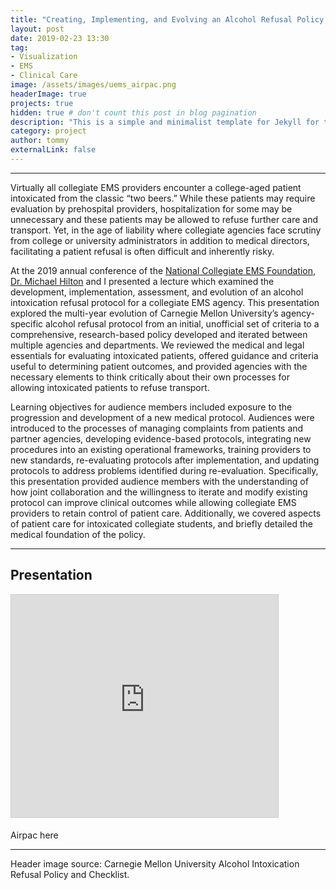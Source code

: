```yaml
---
title: "Creating, Implementing, and Evolving an Alcohol Refusal Policy for Intoxicated Patients"
layout: post
date: 2019-02-23 13:30
tag:
- Visualization
- EMS
- Clinical Care
image: /assets/images/uems_airpac.png
headerImage: true
projects: true
hidden: true # don't count this post in blog pagination
description: "This is a simple and minimalist template for Jekyll for those who likes to eat noodles."
category: project
author: tommy
externalLink: false
---
```


---


Virtually all collegiate EMS providers encounter a college-aged patient intoxicated from the classic “two beers.” While these patients may require evaluation by prehospital providers, hospitalization for some may be unnecessary and these patients may be allowed to refuse further care and transport. Yet, in the age of liability where collegiate agencies face scrutiny from college or university administrators in addition to medical directors, facilitating a patient refusal is often difficult and inherently risky. 

At the 2019 annual conference of the <a href="ncemsf.org">National Collegiate EMS Foundation</a>, <a href="https://www.ncemsf.org/about/leadership/board-of-directors/5-michael-t-hilton-md">Dr. Michael Hilton</a> and I presented a lecture which examined the development, implementation, assessment, and evolution of an alcohol intoxication refusal protocol for a collegiate EMS agency. This presentation explored the multi-year evolution of Carnegie Mellon University’s agency-specific alcohol refusal protocol from an initial, unofficial set of criteria to a comprehensive, research-based policy developed and iterated between multiple agencies and departments. We reviewed the medical and legal essentials for evaluating intoxicated patients, offered guidance and criteria useful to determining patient outcomes, and provided agencies with the necessary elements to think critically about their own processes for allowing intoxicated patients to refuse transport.

Learning objectives for audience members included exposure to the progression and development of a new medical protocol. Audiences were introduced to the processes of managing complaints from patients and partner agencies, developing evidence-based protocols, integrating new procedures into an existing operational frameworks, training providers to new standards, re-evaluating protocols after implementation, and updating protocols to address problems identified during re-evaluation. Specifically, this presentation provided audience members with the understanding of how joint collaboration and the willingness to iterate and modify existing protocol can improve clinical outcomes while allowing collegiate EMS providers to retain control of patient care. Additionally, we covered aspects of patient care for intoxicated collegiate students, and briefly detailed the medical foundation of the policy.
 
---

## Presentation

<iframe src="https://www.slideshare.net/slideshow/embed_code/key/t114lV7cUvzD9Z" width="427" height="356" frameborder="0" marginwidth="0" marginheight="0" scrolling="no" style="border:1px solid #CCC; border-width:1px; margin-bottom:5px; max-width: 100%;" allowfullscreen> </iframe>

Airpac here

---

Header image source: Carnegie Mellon University Alcohol Intoxication Refusal Policy and Checklist.

